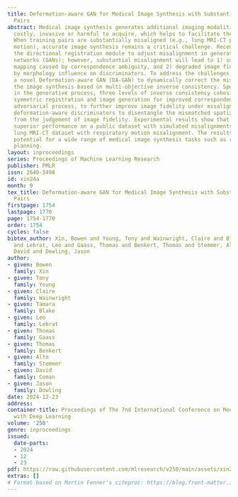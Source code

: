 ```yaml
---
title: Deformation-aware GAN for Medical Image Synthesis with Substantially Misaligned
  Pairs
abstract: Medical image synthesis generates additional imaging modalities that are
  costly, invasive or harmful to acquire, which helps to facilitate the clinical workflow.
  When training pairs are substantially misaligned (e.g., lung MRI-CT pairs with respiratory
  motion), accurate image synthesis remains a critical challenge. Recent works explored
  the directional registration module to adjust misalignment in generative adversarial
  networks (GANs); however, substantial misalignment will lead to 1) suboptimal data
  mapping caused by correspondence ambiguity, and 2) degraded image fidelity caused
  by morphology influence on discriminators. To address the challenges, we propose
  a novel Deformation-aware GAN (DA-GAN) to dynamically correct the misalignment during
  the image synthesis based on multi-objective inverse consistency. Specifically,
  in the generative process, three levels of inverse consistency cohesively optimise
  symmetric registration and image generation for improved correspondence. In the
  adversarial process, to further improve image fidelity under misalignment, we design
  deformation-aware discriminators to disentangle the mismatched spatial morphology
  from the judgement of image fidelity. Experimental results show that DA-GAN achieved
  superior performance on a public dataset with simulated misalignments and a real-world
  lung MRI-CT dataset with respiratory motion misalignment. The results indicate the
  potential for a wide range of medical image synthesis tasks such as radiotherapy
  planning.
layout: inproceedings
series: Proceedings of Machine Learning Research
publisher: PMLR
issn: 2640-3498
id: xin24a
month: 0
tex_title: Deformation-aware GAN for Medical Image Synthesis with Substantially Misaligned
  Pairs
firstpage: 1754
lastpage: 1770
page: 1754-1770
order: 1754
cycles: false
bibtex_author: Xin, Bowen and Young, Tony and Wainwright, Claire and Blake, Tamara
  and Lebrat, Leo and Gaass, Thomas and Benkert, Thomas and Stemmer, Alto and Coman,
  David and Dowling, Jason
author:
- given: Bowen
  family: Xin
- given: Tony
  family: Young
- given: Claire
  family: Wainwright
- given: Tamara
  family: Blake
- given: Leo
  family: Lebrat
- given: Thomas
  family: Gaass
- given: Thomas
  family: Benkert
- given: Alto
  family: Stemmer
- given: David
  family: Coman
- given: Jason
  family: Dowling
date: 2024-12-23
address:
container-title: Proceedings of The 7nd International Conference on Medical Imaging
  with Deep Learning
volume: '250'
genre: inproceedings
issued:
  date-parts:
  - 2024
  - 12
  - 23
pdf: https://raw.githubusercontent.com/mlresearch/v250/main/assets/xin24a/xin24a.pdf
extras: []
# Format based on Martin Fenner's citeproc: https://blog.front-matter.io/posts/citeproc-yaml-for-bibliographies/
---
```

